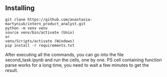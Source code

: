 ## Installing

```shell 
git clone https://github.com/anastasia-martyniuk/intern_product_analyst.git
python -m venv venv
source venv/bin/activate (Unix)
or
venv/Scripts/activate (Windows)
pip install -r requirements.txt
```

After executing all the commands, you can go into the file second_task.ipynb and run the cells, one by one.
PS cell containing function parse works for a long time, you need to wait a few minutes to get the result.